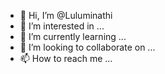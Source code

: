 - 👋 Hi, I’m @Luluminathi
- 👀 I’m interested in ...
- 🌱 I’m currently learning ...
- 💞️ I’m looking to collaborate on ...
- 📫 How to reach me ...

<!---
Luluminathi/Luluminathi is a ✨ special ✨ repository because its `README.md` (this file) appears on your GitHub profile.
You can click the Preview link to take a look at your changes.
--->
